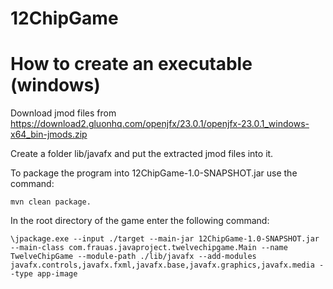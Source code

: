 # 12ChipGame

# How to create an executable (windows)

Download jmod files from https://download2.gluonhq.com/openjfx/23.0.1/openjfx-23.0.1_windows-x64_bin-jmods.zip

Create a folder lib/javafx and put the extracted jmod files into it.

To package the program into 12ChipGame-1.0-SNAPSHOT.jar use the command:

    mvn clean package.

In the root directory of the game enter the following command:

    \jpackage.exe --input ./target --main-jar 12ChipGame-1.0-SNAPSHOT.jar --main-class com.frauas.javaproject.twelvechipgame.Main --name TwelveChipGame --module-path ./lib/javafx --add-modules javafx.controls,javafx.fxml,javafx.base,javafx.graphics,javafx.media --type app-image
